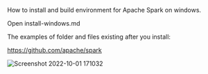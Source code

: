 How to install and build environment for Apache Spark on windows.

Open install-windows.md

The examples of folder and files existing after you install:

https://github.com/apache/spark

![Screenshot 2022-10-01 171032](https://user-images.githubusercontent.com/107629397/193404374-78e7e8e0-013c-4e24-a341-3d103e76c8d1.png)
